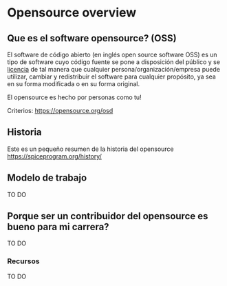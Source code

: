 # Opensource overview

## Que es el software opensource? (OSS)
El software de código abierto (en inglés open source software OSS) es un tipo de software cuyo código fuente se pone a disposición del público y se [licencia](https://opensource.org/licenses) de tal manera que cualquier persona/organización/empresa puede utilizar, cambiar y redistribuir el software para cualquier propósito, ya sea en su forma modificada o en su forma original.

El opensource es hecho por personas como tu!

Criterios: https://opensource.org/osd

## Historia
Este es un pequeño resumen de la historia del opensource
https://spiceprogram.org/history/

## Modelo de trabajo
TO DO

## Porque ser un contribuidor del opensource es bueno para mi carrera?
TO DO

### Recursos
TO DO
